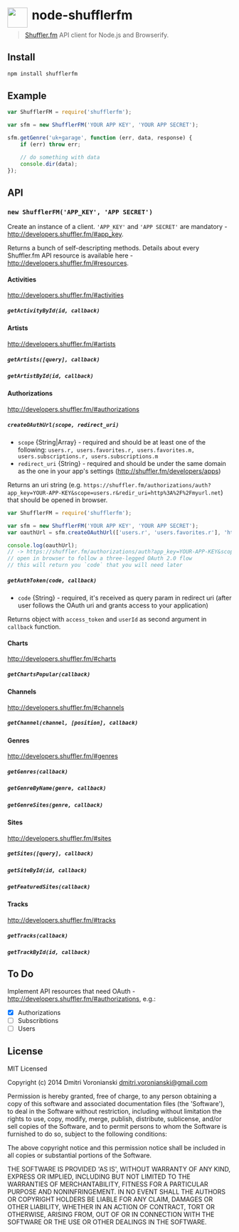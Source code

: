 # <img src="https://d1v2xm8p2pd3wl.cloudfront.net/assets/static/images/shuffler_logo_200.png" width="45" align="left">&nbsp;node-shufflerfm

> [Shuffler.fm](https://shuffler.fm) API client for Node.js and Browserify.

## Install

```javascript
npm install shufflerfm
```

## Example

```javascript
var ShufflerFM = require('shufflerfm');

var sfm = new ShufflerFM('YOUR APP KEY', 'YOUR APP SECRET');

sfm.getGenre('uk+garage', function (err, data, response) {
    if (err) throw err;

    // do something with data
    console.dir(data);
});
```

## API

### `new ShufflerFM('APP_KEY', 'APP SECRET')`

Create an instance of a client. `'APP_KEY'` and `'APP SECRET'` are mandatory - http://developers.shuffler.fm/#app_key.

Returns a bunch of self-descripting methods. Details about every Shuffler.fm API resource is available here - http://developers.shuffler.fm/#resources.

#### Activities

http://developers.shuffler.fm/#activities

##### `getActivityById(id, callback)`

#### Artists

http://developers.shuffler.fm/#artists

##### `getArtists([query], callback)`
##### `getArtistById(id, callback)`

#### Authorizations

http://developers.shuffler.fm/#authorizations

##### `createOAuthUrl(scope, redirect_uri)`

- `scope` {String|Array} - required and should be at least one of the following: `users.r, users.favorites.r, users.favorites.m, users.subscriptions.r, users.subscriptions.m`
- `redirect_uri` {String} - required and should be under the same domain as the one in your app's settings (http://shuffler.fm/developers/apps)

Returns an uri string  (e.g. `https://shuffler.fm/authorizations/auth?app_key=YOUR-APP-KEY&scope=users.r&redir_uri=http%3A%2F%2Fmyurl.net`) that should be opened in browser.

```javascript
var ShufflerFM = require('shufflerfm');

var sfm = new ShufflerFM('YOUR APP KEY', 'YOUR APP SECRET');
var oauthUrl = sfm.createOAuthUrl(['users.r', 'users.favorites.r'], 'http://myurl.net');

console.log(oauthUrl);
// -> https://shuffler.fm/authorizations/auth?app_key=YOUR-APP-KEY&scope=users.r,users.favorites.r&redir_uri=http%3A%2F%2Fmyurl.net`
// open in browser to follow a three-legged OAuth 2.0 flow
// this will return you `code` that you will need later
```

##### `getAuthToken(code, callback)`

- `code` {String} - required, it's received as query param in redirect uri (after user follows the OAuth uri and grants access to your application)

Returns object with `access_token` and `userId` as second argument in `callback` function.

#### Charts

http://developers.shuffler.fm/#charts

##### `getChartsPopular(callback)`

#### Channels

http://developers.shuffler.fm/#channels

##### `getChannel(channel, [position], callback)`

#### Genres

http://developers.shuffler.fm/#genres

##### `getGenres(callback)`
##### `getGenreByName(genre, callback)`
##### `getGenreSites(genre, callback)`

#### Sites

http://developers.shuffler.fm/#sites

##### `getSites([query], callback)`
##### `getSiteById(id, callback)`
##### `getFeaturedSites(callback)`

#### Tracks

http://developers.shuffler.fm/#tracks

##### `getTracks(callback)`
##### `getTrackById(id, callback)`

## To Do

Implement API resources that need OAuth - http://developers.shuffler.fm/#authorizations, e.g.:

- [x] Authorizations
- [ ] Subscribtions
- [ ] Users

## License

MIT Licensed

Copyright (c) 2014 Dmitri Voronianski [dmitri.voronianski@gmail.com](mailto:dmitri.voronianski@gmail.com)

Permission is hereby granted, free of charge, to any person obtaining a copy of this software and associated documentation files (the 'Software'), to deal in the Software without restriction, including without limitation the rights to use, copy, modify, merge, publish, distribute, sublicense, and/or sell copies of the Software, and to permit persons to whom the Software is furnished to do so, subject to the following conditions:

The above copyright notice and this permission notice shall be included in all copies or substantial portions of the Software.

THE SOFTWARE IS PROVIDED 'AS IS', WITHOUT WARRANTY OF ANY KIND, EXPRESS OR IMPLIED, INCLUDING BUT NOT LIMITED TO THE WARRANTIES OF MERCHANTABILITY, FITNESS FOR A PARTICULAR PURPOSE AND NONINFRINGEMENT. IN NO EVENT SHALL THE AUTHORS OR COPYRIGHT HOLDERS BE LIABLE FOR ANY CLAIM, DAMAGES OR OTHER LIABILITY, WHETHER IN AN ACTION OF CONTRACT, TORT OR OTHERWISE, ARISING FROM, OUT OF OR IN CONNECTION WITH THE SOFTWARE OR THE USE OR OTHER DEALINGS IN THE SOFTWARE.
